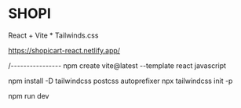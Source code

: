 # SHOPI
React + Vite * Tailwinds.css

https://shopicart-react.netlify.app/

/----------------
npm create vite@latest  --template 
react
javascript

npm install -D tailwindcss postcss autoprefixer
npx tailwindcss init -p

npm run dev
